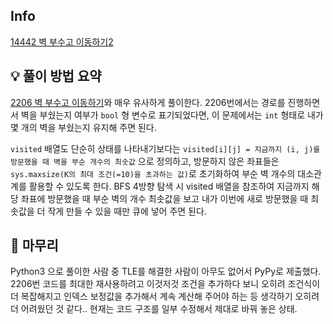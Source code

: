 ## Info
[14442 벽 부수고 이동하기2](https://www.acmicpc.net/problem/14442)

## 💡 풀이 방법 요약
[2206 벽 부수고 이동하기](https://www.acmicpc.net/problem/2206)와 매우 유사하게 풀이한다. 2206번에서는 경로를 진행하면서 벽을 부쉈는지 여부가 `bool` 형 변수로 표기되었다면, 이 문제에서는 `int` 형태로 내가 몇 개의 벽을 부쉈는지 유지해 주면 된다.  
  
`visited` 배열도 단순히 상태를 나타내기보다는 `visited[i][j] = 지금까지 (i, j)를 방문했을 때 벽을 부순 개수의 최솟값` 으로 정의하고, 방문하지 않은 좌표들은 `sys.maxsize(K의 최대 조건(=10)을 초과하는 값)`로 초기화하여 부순 벽 개수의 대소관계를 활용할 수 있도록 한다.
BFS 4방향 탐색 시 visited 배열을 참조하여 지금까지 해당 좌표에 방문했을 때 부순 벽의 개수 최솟값을 보고 내가 이번에 새로 방문했을 때 최솟값을 더 작게 만들 수 있을 때만 큐에 넣어 주면 된다.

## 🙂 마무리
Python3 으로 풀이한 사람 중 TLE를 해결한 사람이 아무도 없어서 PyPy로 제출했다.  
2206번 코드를 최대한 재사용하려고 이것저것 조건을 추가하다 보니 오히려 조건식이 더 복잡해지고 인덱스 보정값을 추가해서 계속 계산해 주어야 하는 등 생각하기 오히려 더 어려웠던 것 같다.. 현재는 코드 구조를 일부 수정해서 제대로 바꿔 놓은 상태.
